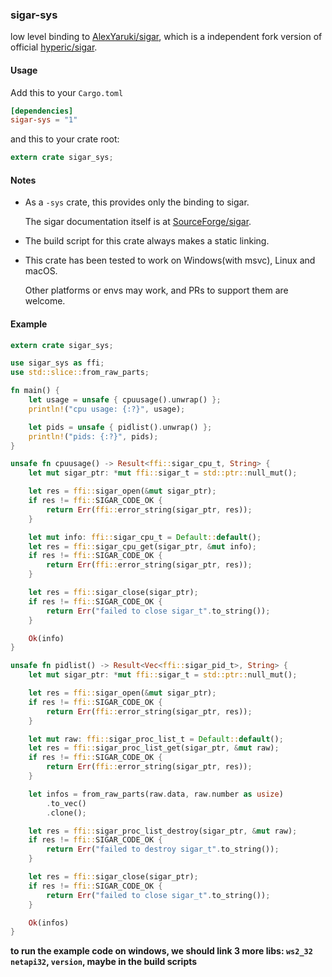 ### sigar-sys
low level binding to [AlexYaruki/sigar](https://github.com/AlexYaruki/sigar), which is a independent fork version of official [hyperic/sigar](https://github.com/hyperic/sigar).


#### Usage
Add this to your `Cargo.toml`
```toml
[dependencies]
sigar-sys = "1"
```

and this to your crate root:

```rust
extern crate sigar_sys;
```



#### Notes

- As a `-sys` crate, this provides only the binding to sigar.

  The sigar documentation itself is at [SourceForge/sigar](https://sourceforge.net/projects/sigar/).

- The build script for this crate always makes a static linking.

- This crate has been tested to work on Windows(with msvc), Linux and macOS.

  Other platforms or envs may work, and PRs to support them are welcome.



#### Example

```rust
extern crate sigar_sys;

use sigar_sys as ffi;
use std::slice::from_raw_parts;

fn main() {
    let usage = unsafe { cpuusage().unwrap() };
    println!("cpu usage: {:?}", usage);

    let pids = unsafe { pidlist().unwrap() };
    println!("pids: {:?}", pids);
}

unsafe fn cpuusage() -> Result<ffi::sigar_cpu_t, String> {
    let mut sigar_ptr: *mut ffi::sigar_t = std::ptr::null_mut();

    let res = ffi::sigar_open(&mut sigar_ptr);
    if res != ffi::SIGAR_CODE_OK {
        return Err(ffi::error_string(sigar_ptr, res));
    }

    let mut info: ffi::sigar_cpu_t = Default::default();
    let res = ffi::sigar_cpu_get(sigar_ptr, &mut info);
    if res != ffi::SIGAR_CODE_OK {
        return Err(ffi::error_string(sigar_ptr, res));
    }

    let res = ffi::sigar_close(sigar_ptr);
    if res != ffi::SIGAR_CODE_OK {
        return Err("failed to close sigar_t".to_string());
    }

    Ok(info)
}

unsafe fn pidlist() -> Result<Vec<ffi::sigar_pid_t>, String> {
    let mut sigar_ptr: *mut ffi::sigar_t = std::ptr::null_mut();

    let res = ffi::sigar_open(&mut sigar_ptr);
    if res != ffi::SIGAR_CODE_OK {
        return Err(ffi::error_string(sigar_ptr, res));
    }

    let mut raw: ffi::sigar_proc_list_t = Default::default();
    let res = ffi::sigar_proc_list_get(sigar_ptr, &mut raw);
    if res != ffi::SIGAR_CODE_OK {
        return Err(ffi::error_string(sigar_ptr, res));
    }

    let infos = from_raw_parts(raw.data, raw.number as usize)
        .to_vec()
        .clone();

    let res = ffi::sigar_proc_list_destroy(sigar_ptr, &mut raw);
    if res != ffi::SIGAR_CODE_OK {
        return Err("failed to destroy sigar_t".to_string());
    }

    let res = ffi::sigar_close(sigar_ptr);
    if res != ffi::SIGAR_CODE_OK {
        return Err("failed to close sigar_t".to_string());
    }

    Ok(infos)
}

```



**to run the example code on windows, we should link 3 more libs: `ws2_32` `netapi32`, `version`, maybe in the build scripts**

